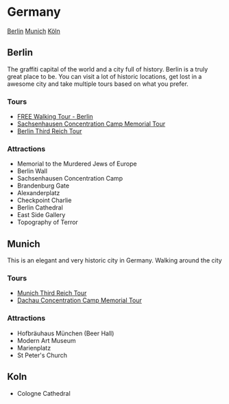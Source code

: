 # Germany

[Berlin](https://github.com/rocajuanma/travel-tips/tree/master/europe/germany#berlin)
[Munich](https://github.com/rocajuanma/travel-tips/tree/master/europe/germany#munich)
[Köln](https://github.com/rocajuanma/travel-tips/tree/master/europe/germany#koln)

## Berlin
The graffiti capital of the world and a city full of history. Berlin is a truly great place to be. You can visit a lot of historic locations, get lost in a awesome city and take multiple tours based on what you prefer.

 ### Tours
- [FREE Walking Tour - Berlin](http://www.neweuropetours.eu/berlin)
- [Sachsenhausen Concentration Camp Memorial Tour](https://www.neweuropetours.eu/sandemans-tours/berlin/sachsenhausen-tour-from-berlin/)
- [Berlin Third Reich Tour](https://www.neweuropetours.eu/sandemans-tours/berlin/berlin-third-reich-tour/)

 ### Attractions
- Memorial to the Murdered Jews of Europe
- Berlin Wall
- Sachsenhausen Concentration Camp
- Brandenburg Gate
- Alexanderplatz
- Checkpoint Charlie
- Berlin Cathedral
- East Side Gallery
- Topography of Terror

## Munich
This is an elegant and very historic city in Germany. Walking around the city
### Tours
- [Munich Third Reich Tour](https://www.neweuropetours.eu/sandemans-tours/munich/munich-third-reich-tour/)
- [Dachau Concentration Camp Memorial Tour](https://www.neweuropetours.eu/sandemans-tours/munich/dachau-concentration-camp-memorial-tour/)
### Attractions
- Hofbräuhaus München (Beer Hall)
- Modern Art Museum
- Marienplatz
- St Peter's Church

## Koln
- Cologne Cathedral